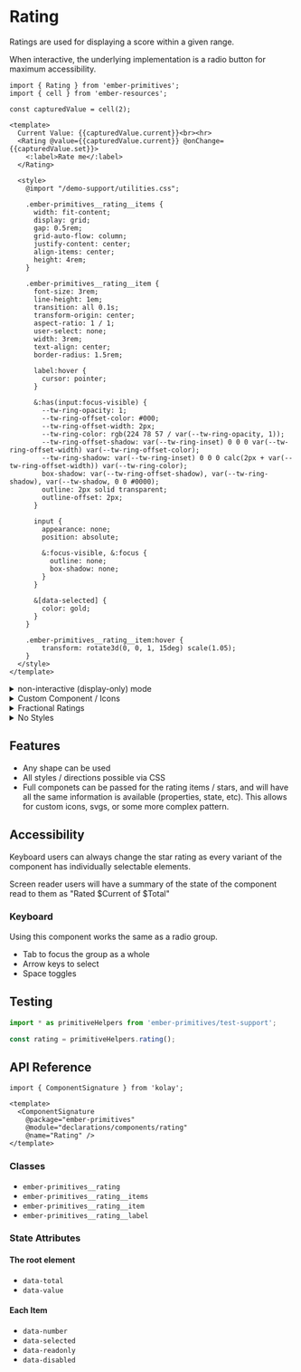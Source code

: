 # Rating

Ratings are used for displaying a score within a given range.

When interactive, the underlying implementation is a radio button for maximum accessibility.

<div class="featured-demo">

```gjs live preview
import { Rating } from 'ember-primitives';
import { cell } from 'ember-resources';

const capturedValue = cell(2);

<template>
  Current Value: {{capturedValue.current}}<br><hr>
  <Rating @value={{capturedValue.current}} @onChange={{capturedValue.set}}>
    <:label>Rate me</:label>
  </Rating>

  <style>
    @import "/demo-support/utilities.css";

    .ember-primitives__rating__items {
      width: fit-content;
      display: grid;
      gap: 0.5rem;
      grid-auto-flow: column;
      justify-content: center;
      align-items: center;
      height: 4rem;
    }

    .ember-primitives__rating__item {
      font-size: 3rem;
      line-height: 1em;
      transition: all 0.1s;
      transform-origin: center;
      aspect-ratio: 1 / 1;
      user-select: none;
      width: 3rem;
      text-align: center;
      border-radius: 1.5rem;

      label:hover {
        cursor: pointer;
      }

      &:has(input:focus-visible) {
        --tw-ring-opacity: 1;
        --tw-ring-offset-color: #000;
        --tw-ring-offset-width: 2px;
        --tw-ring-color: rgb(224 78 57 / var(--tw-ring-opacity, 1));
        --tw-ring-offset-shadow: var(--tw-ring-inset) 0 0 0 var(--tw-ring-offset-width) var(--tw-ring-offset-color);
        --tw-ring-shadow: var(--tw-ring-inset) 0 0 0 calc(2px + var(--tw-ring-offset-width)) var(--tw-ring-color);
        box-shadow: var(--tw-ring-offset-shadow), var(--tw-ring-shadow), var(--tw-shadow, 0 0 #0000);
        outline: 2px solid transparent;
        outline-offset: 2px;
      }

      input {
        appearance: none;
        position: absolute;

        &:focus-visible, &:focus {
          outline: none;
          box-shadow: none;
        }
      }

      &[data-selected] {
        color: gold;
      }
    } 

    .ember-primitives__rating__item:hover {
        transform: rotate3d(0, 0, 1, 15deg) scale(1.05);
    } 
  </style>
</template>
```

</div>

<details><summary>non-interactive (display-only) mode</summary>
<div class="featured-demo">

```gjs live preview 
import { Rating } from 'ember-primitives';

<template>
  <Rating @value={{2}} @interactive={{false}} />
  <Rating @value={{4}} @interactive={{false}}>
    <:label as |rating|>
      {{rating.value}} of {{rating.total}}
    </:label>
  </Rating>
  <Rating @value={{3}} @interactive={{false}} as |rating|>
    <rating.Stars />
    {{rating.value}} of {{rating.total}}
  </Rating>

  <style>
    @import "/demo-support/utilities.css";

    .ember-primitives__rating {
      width: fit-content;
      display: grid;
      gap: 0.5rem;
      grid-auto-flow: column;
      justify-content: center;
      align-items: center;
      height: 4rem;
    }

    .ember-primitives__rating__item {
        font-size: 3rem;
        line-height: 3rem;
        transition: all 0.1s;
        transform-origin: center;
        aspect-ratio: 1 / 1;
        cursor: pointer;
        user-select: none;

      input {
          display: none;
      }

      &[data-selected] {
        color: gold;
      }
    } 

    .ember-primitives__rating__item:hover {
        transform: rotate3d(0, 0, 1, 15deg) scale(1.05);
    } 
  </style>
</template>
```

</div>
</details>
<details><summary>Custom Component / Icons</summary>
<div class="featured-demo">

```gjs live preview 
import { Rating } from 'ember-primitives';

const Icon = <template>
  <div ...attributes style={{if @isSelected "transform:rotate(180deg)"}}>
    {{@value}}
  </div>
</template>;


<template>
  <Rating @icon={{Icon}} />

  <style>
    @import "/demo-support/utilities.css";

    .ember-primitives__rating__items {
      width: fit-content;
      display: grid;
      gap: 0.5rem;
      grid-auto-flow: column;
      justify-content: center;
      align-items: center;
      height: 4rem;
    }

    .ember-primitives__rating__item {
      font-size: 3rem;
      line-height: 1em;
      transition: all 0.1s;
      transform-origin: center;
      aspect-ratio: 1 / 1;
      user-select: none;
      width: 3rem;
      text-align: center;
      border-radius: 1.5rem;

      label:hover {
        cursor: pointer;
      }

      &:has(input:focus-visible) {
        --tw-ring-opacity: 1;
        --tw-ring-offset-color: #000;
        --tw-ring-offset-width: 2px;
        --tw-ring-color: rgb(224 78 57 / var(--tw-ring-opacity, 1));
        --tw-ring-offset-shadow: var(--tw-ring-inset) 0 0 0 var(--tw-ring-offset-width) var(--tw-ring-offset-color);
        --tw-ring-shadow: var(--tw-ring-inset) 0 0 0 calc(2px + var(--tw-ring-offset-width)) var(--tw-ring-color);
        box-shadow: var(--tw-ring-offset-shadow), var(--tw-ring-shadow), var(--tw-shadow, 0 0 #0000);
        outline: 2px solid transparent;
        outline-offset: 2px;
      }

      input {
        appearance: none;
        position: absolute;

        &:focus-visible, &:focus {
          outline: none;
          box-shadow: none;
        }
      }

      &[data-selected] {
        color: gold;
      }
    } 

    .ember-primitives__rating__item:hover {
        transform: rotate3d(0, 0, 1, 15deg) scale(1.05);
    } 
    </style>
</template>
```

</div>
</details>
<details><summary>Fractional Ratings</summary>
<div class="featured-demo">

```gjs live preview
import { Rating } from 'ember-primitives';

const Star = <template>
    <div class="item">
        <span class="icon">★</span>
        <div class="overlay" style="--percent: {{@percentSelected}}%;"></div>
    </div>
  </template>;

<template>
  <Rating as |rating|>
    {{rating.value}} of {{rating.total}}<br>
    <div class="box">
      <rating.Range step="0.25" />
      <rating.Stars @icon={{Star}} />
    </div>
  </Rating>

  <style>
      .ember-primitives__rating__items {
        width: fit-content;
        display: grid;
        gap: 0.5rem;
        grid-auto-flow: column;
        justify-content: center;
        align-items: center;
        height: 4rem;
      }

      .box {
        position: relative;
        width: fit-content;

        input[type=range] {
          position: absolute;
          z-index: 10;
          height: 3.5rem;
          width: 100%;
        }

        .ember-primitives__rating__items {
          pointer-events: none;
        }
      }

      .ember-primitives__rating__item {
          font-size: 3rem;
          line-height: 3rem;
          transition: all 0.1s;
          transform-origin: center;
          aspect-ratio: 1 / 1;
          cursor: pointer;
          user-select: none;

        input {
            display: none;
        }

        &[data-selected] {
          color: gold;
        }
      } 

      .ember-primitives__rating__item:hover {
          transform: rotate3d(0, 0, 1, 15deg) scale(1.05);
      } 

      .ember-primitives__rating__item .item {
          position: relative;
      }
      .overlay {
          width: var(--percent);
          height: 100%;
          background: red;
          position: absolute;
          top: 0;
          mix-blend-mode: color;
      }

    fieldset { border: none; }
    [visually-hidden] {
      position: absolute;
      border: 0;
      width: 1px;
      height: 1px;
      padding: 0;
      margin: -1px;
      overflow: hidden;
      clip: rect(0, 0, 0, 0);
      white-space: nowrap;
      word-wrap: normal;
    }
  </style>
</template>
```

</div>
</details>
<details><summary>No Styles</summary>
<div class="featured-demo">

```gjs live preview
import { Rating } from 'ember-primitives';

const Star = <template>
    <div class="item">
        <span class="icon">★</span>
        <div class="overlay" style="--percent: {{@percentSelected}}%;"></div>
    </div>
  </template>;

<template>
  <Rating as |rating|>
    {{rating.value}} of {{rating.total}}<br>
    <rating.Stars @icon={{Star}} />
  </Rating>

  <style>
    /* just layout, since we don't want to use all the vertical space */
    .ember-primitives__rating__items {
      display: flex;
      gap: 1rem;
    }
  </style>
</template>
```

</div>
</details>

## Features

- Any shape can be used
- All styles / directions possible via CSS
- Full componets can be passed for the rating items / stars, and will have all the same information is available (properties, state, etc). This allows for custom icons, svgs, or some more complex pattern.

## Accessibility

Keyboard users can always change the star rating as every variant of the component has individually selectable elements.

Screen reader users will have a summary of the state of the component read to them as "Rated $Current of $Total"

### Keyboard

Using this component works the same as a radio group. 
- Tab to focus the group as a whole
- Arrow keys to select
- Space toggles

## Testing

```ts
import * as primitiveHelpers from 'ember-primitives/test-support';

const rating = primitiveHelpers.rating();
```


## API Reference

```gjs live no-shadow
import { ComponentSignature } from 'kolay';

<template>
  <ComponentSignature 
    @package="ember-primitives" 
    @module="declarations/components/rating" 
    @name="Rating" />
</template>
```

### Classes

- `ember-primitives__rating`
- `ember-primitives__rating__items`
- `ember-primitives__rating__item`
- `ember-primitives__rating__label`

### State Attributes

#### The root element

- `data-total`
- `data-value`

#### Each Item

- `data-number`
- `data-selected`
- `data-readonly`
- `data-disabled`
